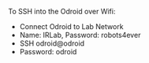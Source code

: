 To SSH into the Odroid over Wifi:
- Connect Odroid to Lab Network
- Name: IRLab, Password: robots4ever
- SSH odroid@odroid
- Password: odroid







